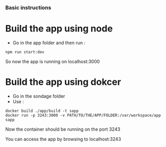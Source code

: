 ### Basic instructions 

# Build the app using node

* Go in the app folder and then run :

```
npm run start:dev
```
So now the app is running on localhost:3000

# Build the app using dokcer

* Go in the sondage folder
* Use : 
```
docker build ./app/build -t sapp
docker run -p 3243:3000 -v PATH/TO/THE/APP/FOLDER:/var/workspace/app sapp
```

Now the container should be running on the port 3243

You can access the app by browsing to localhost:3243